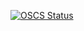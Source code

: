 [![OSCS Status](https://www.oscs1024.com/platform/badge/ncdhz/anvn.svg?size=small)](https://www.oscs1024.com/project/ncdhz/anvn?ref=badge_small)
